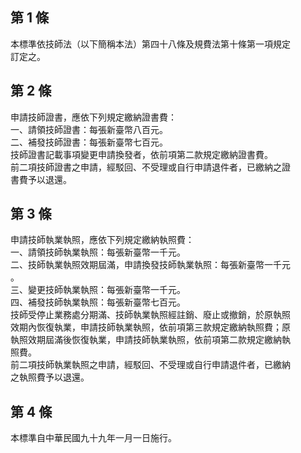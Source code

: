 第 1 條
-------
本標準依技師法（以下簡稱本法）第四十八條及規費法第十條第一項規定  
訂定之。

第 2 條
-------
申請技師證書，應依下列規定繳納證書費：  
一、請領技師證書：每張新臺幣八百元。  
二、補發技師證書：每張新臺幣七百元。  
技師證書記載事項變更申請換發者，依前項第二款規定繳納證書費。  
前二項技師證書之申請，經駁回、不受理或自行申請退件者，已繳納之證  
書費予以退還。

第 3 條
-------
申請技師執業執照，應依下列規定繳納執照費：  
一、請領技師執業執照：每張新臺幣一千元。  
二、技師執業執照效期屆滿，申請換發技師執業執照：每張新臺幣一千元  
    。  
三、變更技師執業執照：每張新臺幣一千元。  
四、補發技師執業執照：每張新臺幣七百元。  
技師受停止業務處分期滿、技師執業執照經註銷、廢止或撤銷，於原執照  
效期內恢復執業，申請技師執業執照，依前項第三款規定繳納執照費；原  
執照效期屆滿後恢復執業，申請技師執業執照，依前項第二款規定繳納執  
照費。  
前二項技師執業執照之申請，經駁回、不受理或自行申請退件者，已繳納  
之執照費予以退還。

第 4 條
-------
本標準自中華民國九十九年一月一日施行。

